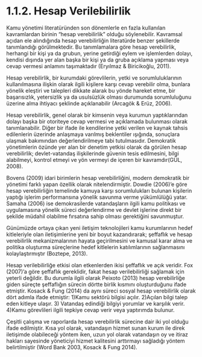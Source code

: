 # 1.1.2. Hesap Verilebilirlik

Kamu yönetimi literatüründen son dönemlerle en fazla kullanılan kavramlardan birinin “hesap verebilirlik” olduğu söylenebilir. Kavramsal açıdan ele alındığında hesap verebilirliğin literatürde benzer şekillerde tanımlandığı görülmektedir. Bu tanımlamalara göre hesap verebilirlik, herhangi bir kişi ya da grubun, yerine getirdiği eylem ve işlemlerden dolayı, kendisi dışında yer alan başka bir kişi ya da gruba açıklama yapması veya cevap vermesi anlamını taşımaktadır \(Eryılmaz & Biricikoğlu, 2011\).

Hesap verebilirlik, bir kurumdaki görevlilerin, yetki ve sorumluluklarının kullanılmasına ilişkin olarak ilgili kişilere karşı cevap verebilir olma, bunlara yönelik eleştiri ve talepleri dikkate alarak bu yönde hareket etme, bir başarısızlık, yetersizlik ya da usulsüzlük olması durumunda sorumluluğunu üzerine alma ihtiyacı şeklinde açıklanabilir \(Arcagök & Erüz, 2006\).

Hesap verebilirlik, genel olarak bir kimsenin veya kurumun yaptıklarından dolayı başka bir otoriteye cevap vermesi ve açıklamada bulunması olarak tanımlanabilir. Diğer bir ifade ile kendilerine yetki verilen ve kaynak tahsis edilenlerin üzerinde anlaşmaya varılmış beklentiler ışığında, sonuçlara ulaşmak bakımından değerlendirilmeye tabi tutulmasıdır. Demokratik yönetimlerin özünde yer alan bir denetim yetkisi olarak da görülen hesap verebilirlik; devlet-vatandaş ilişkilerinde güvenin tesis edilmesini, bilgi alabilmeyi, kontrol etmeyi ve yön vermeyi de içeren bir kavramdır\(GÜL, 2008\).

Bovens \(2009\) idari birimlerin hesap verebilirliğini, modern demokratik bir yönetimi farklı yapan özellik olarak nitelendirmiştir. Dowdie \(2006\)’e göre hesap verebilirliğin temelinde kamuya karşı sorumlulukları bulunan kişilerin yaptığı işlerim performansına yönelik savunma verme yükümlülüğü yatar. Samaha \(2006\) ise demokrasilerde vatandaşların ilgili kamu politikası ve uygulamasına yönelik süreci değerlendirme ve devlet işlerine direkt bir şekilde müdahil olabilme fırsatına sahip olması gerektiğini savunmuştur.

Günümüzde ortaya çıkan yeni iletişim teknolojileri kamu kurumlarının hedef kitleleriyle olan iletişimlerine yeni bir boyut kazandırarak; şeffaflık ve hesap verebilirlik mekanizmalarının hayata geçirilmesini ve kamusal karar alma ve politika oluşturma süreçlerine hedef kitlelerin katılımlarının sağlanmasını kolaylaştırmıştır \(Boztepe, 2013\).

Hesap verilebilirliğe etkisi olan etkenlerden ikisi şeffaflık ve açık veridir. Fox \(2007\)’a göre şeffaflık gereklidir, fakat hesap verilebilirliği sağlamak için yeterli değildir. Bu durumla ilgili olarak Peixoto \(2013\) hesap verebilirliğe giden süreçte şeffaflığın sürecin dörtte birlik kısmını oluşturduğunu ifade etmiştir. Kosack & Fung  \(2014\) da aynı süreci sosyal hesap verebilirlik olarak dört adımla ifade etmiştir: 1\)Kamu sektörü bilgisi açılır. 2\)Açılan bilgi talep eden kitleye ulaşır. 3\) Vatandaş edindiği bilgiyi yorumlar ve karşılık verir. 4\)Kamu görevlileri ilgili tepkiye cevap verir veya yaptırımda bulunur.

Çeşitli çalışma ve raporlarda hesap verebilirlik sürecine dair iki yol olduğu ifade edilmiştir. Kısa yol olarak, vatandaşın hizmet sunan kurum ile direk iletişimde olabileceği yöntem iken, uzun yol olarak vatandaşın oy ve itiraz hakları sayesinde yöneticiyi hizmet kalitesini arttırmayı sağladığı yöntem belirtilmiştir \(Word Bank 2003, Kosack & Fung 2014\).

